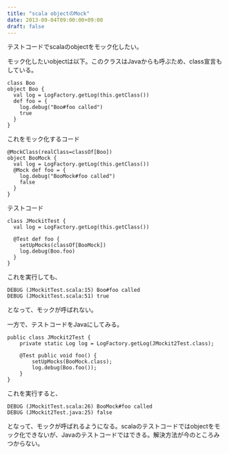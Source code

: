 ```yaml
---
title: "scala objectのMock"
date: 2013-09-04T09:00:00+09:00
draft: false
---
```

テストコードでscalaのobjectをモック化したい。 

モック化したいobjectは以下。このクラスはJavaからも呼ぶため、class宣言もしている。
```
class Boo
object Boo {
  val log = LogFactory.getLog(this.getClass())
  def foo = {
    log.debug("Boo#foo called")
    true
  }
}
```
これをモック化するコード
```
@MockClass(realClass=classOf[Boo])
object BooMock {
  val log = LogFactory.getLog(this.getClass())
  @Mock def foo = {
    log.debug("BooMock#foo called")
    false
  }
}
```
テストコード
```
class JMockitTest {
  val log = LogFactory.getLog(this.getClass())
  
  @Test def foo {
    setUpMocks(classOf[BooMock])
    log.debug(Boo.foo)
  }  
}
```
これを実行しても、
```
DEBUG (JMockitTest.scala:15) Boo#foo called
DEBUG (JMockitTest.scala:51) true
```
となって、モックが呼ばれない。

一方で、テストコードをJavaにしてみる。
```
public class JMockit2Test {
	private static Log log = LogFactory.getLog(JMockit2Test.class);
	
	@Test public void foo() {
		setUpMocks(BooMock.class);
		log.debug(Boo.foo());
	}
}
```
これを実行すると、
```
DEBUG (JMockitTest.scala:26) BooMock#foo called
DEBUG (JMockit2Test.java:25) false
```
となって、モックが呼ばれるようになる。scalaのテストコードではobjectをモック化できないが、Javaのテストコードではできる。解決方法が今のところみつからない。
